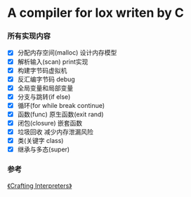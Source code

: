 # A compiler for lox writen by C
### 所有实现内容
- [X] 分配内存空间(malloc) 设计内存模型
- [X] 解析输入(scan) print实现
- [X] 构建字节码虚拟机
- [X] 反汇编字节码 debug
- [X] 全局变量和局部变量
- [X] 分支与跳转(if else)
- [X] 循环(for while break continue)
- [X] 函数(func) 原生函数(exit rand)
- [X] 闭包(closure) 嵌套函数
- [X] 垃圾回收 减少内存泄漏风险
- [X] 类(关键字 class)
- [X] 继承与多态(super)

### 参考
[《Crafting Interpreters》](https://github.com/munificent/craftinginterpreters)
